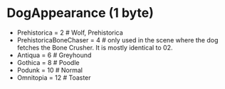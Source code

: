 # DogAppearance (1 byte)

* Prehistorica = 2 # Wolf, Prehistorica
* PrehistoricaBoneChaser = 4 #  only used in the scene where the dog fetches the Bone Crusher. It is mostly identical to 02.
* Antiqua = 6 # Greyhound
* Gothica = 8 # Poodle
* Podunk = 10 # Normal
* Omnitopia = 12 # Toaster